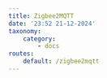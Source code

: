 ```yaml
---
title: Zigbee2MQTT
date: '23:52 21-12-2024'
taxonomy:
    category:
        - docs
routes:
    default: /zigbee2mqtt
---
```



